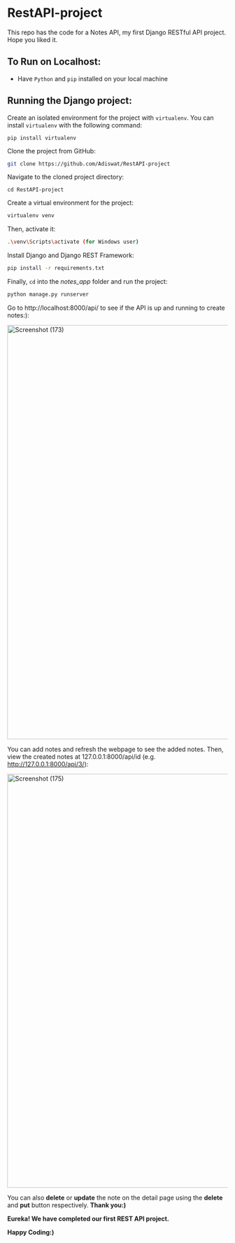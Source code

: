 # RestAPI-project
This repo has the code for a Notes API, my first Django RESTful API project. Hope you liked it.

## To Run on Localhost:

- Have `Python` and `pip` installed on your local machine

## Running the Django project:

Create an isolated environment for the project with `virtualenv`. You can install `virtualenv` with the following command:

```
pip install virtualenv
```

Clone the project from GitHub:

```bash
git clone https://github.com/Adiswat/RestAPI-project
```

Navigate to the cloned project directory:

```
cd RestAPI-project
```

Create a virtual environment for the project:

```bash
virtualenv venv
```

Then, activate it:

```bash
.\venv\Scripts\activate (for Windows user)
```

Install Django and Django REST Framework:

```bash
pip install -r requirements.txt
```

Finally, `cd` into the *notes_app* folder and run the project:

```bash
python manage.py runserver
```

Go to http://localhost:8000/api/ to see if the API is up and running to create notes:):

<img width="946" alt="Screenshot (173)" src="https://user-images.githubusercontent.com/60068360/151931914-8fc119db-b2e3-4ea9-9939-019a6d3487c1.png"> 

You can add notes and refresh the webpage to see the added notes. Then, view the created notes at 127.0.0.1:8000/api/id (e.g. http://127.0.0.1:8000/api/3/):

<img width="945" alt="Screenshot (175)" src="https://user-images.githubusercontent.com/60068360/151931966-5b4ca741-cac2-4d54-a221-56a601938341.png">

You can also **delete** or **update** the note on the detail page using the **delete** and **put** button respectively. **Thank you:)**

**Eureka! We have completed our first REST API project.**

**Happy Coding:)**
